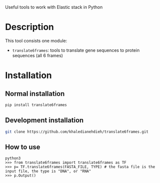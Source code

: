Useful tools to work with Elastic stack in Python

# Description
    
This tool consists one module:

- `translate6frames`: tools to translate gene sequences to protein sequences (all 6 frames)

# Installation
 
## Normal installation

```bash
pip install translate6frames
```

## Development installation

```bash
git clone https://github.com/khaledianehdieh/translate6frames.git
```

## How to use

```
python3
>>> from translate6frames import translate6frames as TF
>>> p= TF.translate6frames(FASTA_FILE, TYPE) # the fasta file is the input file, the type is "DNA", or "RNA"
>>> p.Output()
```
